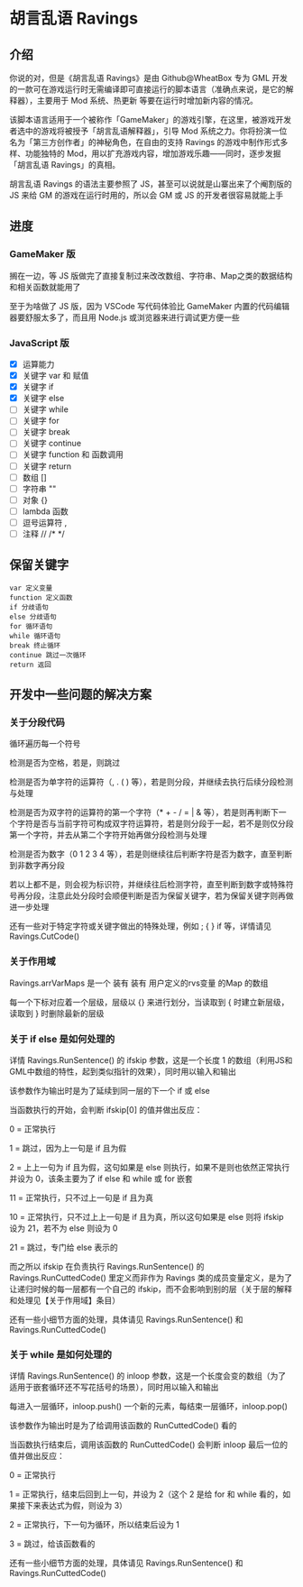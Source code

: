 # 胡言乱语 Ravings

## 介绍

你说的对，但是《胡言乱语 Ravings》是由 Github@WheatBox 专为 GML 开发的一款可在游戏运行时无需编译即可直接运行的脚本语言（准确点来说，是它的解释器），主要用于 Mod 系统、热更新 等要在运行时增加新内容的情况。

该脚本语言适用于一个被称作「GameMaker」的游戏引擎，在这里，被游戏开发者选中的游戏将被授予「胡言乱语解释器」，引导 Mod 系统之力。你将扮演一位名为「第三方创作者」的神秘角色，在自由的支持 Ravings 的游戏中制作形式多样、功能独特的 Mod，用以扩充游戏内容，增加游戏乐趣——同时，逐步发掘「胡言乱语 Ravings」的真相。

胡言乱语 Ravings 的语法主要参照了 JS，甚至可以说就是山寨出来了个阉割版的 JS 来给 GM 的游戏在运行时用的，所以会 GM 或 JS 的开发者很容易就能上手

## 进度

### GameMaker 版

搁在一边，等 JS 版做完了直接复制过来改改数组、字符串、Map之类的数据结构和相关函数就能用了

至于为啥做了 JS 版，因为 VSCode 写代码体验比 GameMaker 内置的代码编辑器要舒服太多了，而且用 Node.js 或浏览器来进行调试更方便一些

### JavaScript 版

- [x] 运算能力
- [x] 关键字 var 和 赋值
- [x] 关键字 if
- [x] 关键字 else
- [ ] 关键字 while
- [ ] 关键字 for
- [ ] 关键字 break
- [ ] 关键字 continue
- [ ] 关键字 function 和 函数调用
- [ ] 关键字 return
- [ ] 数组 []
- [ ] 字符串 ""
- [ ] 对象 {}
- [ ] lambda 函数
- [ ] 逗号运算符 ,
- [ ] 注释 // /* */

## 保留关键字

    var 定义变量
    function 定义函数
    if 分歧语句
    else 分歧语句
    for 循环语句
    while 循环语句
    break 终止循环
    continue 跳过一次循环
    return 返回

## 开发中一些问题的解决方案

### 关于分段代码

循环遍历每一个符号

检测是否为空格，若是，则跳过

检测是否为单字符的运算符（, . ( ) 等），若是则分段，并继续去执行后续分段检测与处理

检测是否为双字符的运算符的第一个字符（* + - / = | & 等），若是则再判断下一个字符是否与当前字符可构成双字符运算符，若是则分段于一起，若不是则仅分段第一个字符，并去从第二个字符开始再做分段检测与处理

检测是否为数字（0 1 2 3 4 等），若是则继续往后判断字符是否为数字，直至判断到非数字再分段

若以上都不是，则会视为标识符，并继续往后检测字符，直至判断到数字或特殊符号再分段，注意此处分段时会顺便判断是否为保留关键字，若为保留关键字则再做进一步处理

还有一些对于特定字符或关键字做出的特殊处理，例如 ; { } if 等，详情请见 Ravings.CutCode()

### 关于作用域

Ravings.arrVarMaps 是一个 装有 装有 用户定义的rvs变量 的Map 的数组

每一个下标对应着一个层级，层级以 {} 来进行划分，当读取到 { 时建立新层级，读取到 } 时删除最新的层级

### 关于 if else 是如何处理的

详情 Ravings.RunSentence() 的 ifskip 参数，这是一个长度 1 的数组（利用JS和GML中数组的特性，起到类似指针的效果），同时用以输入和输出

该参数作为输出时是为了延续到同一层的下一个 if 或 else

当函数执行的开始，会判断 ifskip[0] 的值并做出反应：

0 = 正常执行

1 = 跳过，因为上一句是 if 且为假

2 = 上上一句为 if 且为假，这句如果是 else 则执行，如果不是则也依然正常执行并设为 0，该条主要为了 if else 和 while 或 for 嵌套

11 = 正常执行，只不过上一句是 if 且为真

10 = 正常执行，只不过上上一句是 if 且为真，所以这句如果是 else 则将 ifskip 设为 21，若不为 else 则设为 0

21 = 跳过，专门给 else 表示的

而之所以 ifskip 在负责执行 Ravings.RunSentence() 的 Ravings.RunCuttedCode() 里定义而非作为 Ravings 类的成员变量定义，是为了让递归时候的每一层都有一个自己的 ifskip，而不会影响到别的层（关于层的解释和处理见【关于作用域】条目）

还有一些小细节方面的处理，具体请见 Ravings.RunSentence() 和 Ravings.RunCuttedCode()

### 关于 while 是如何处理的

详情 Ravings.RunSentence() 的 inloop 参数，这是一个长度会变的数组（为了适用于嵌套循环还不写花括号的场景），同时用以输入和输出

每进入一层循环，inloop.push() 一个新的元素，每结束一层循环，inloop.pop()

该参数作为输出时是为了给调用该函数的 RunCuttedCode() 看的

当函数执行结束后，调用该函数的 RunCuttedCode() 会判断 inloop 最后一位的值并做出反应：

0 = 正常执行

1 = 正常执行，结束后回到上一句，并设为 2（这个 2 是给 for 和 while 看的，如果接下来表达式为假，则设为 3）

2 = 正常执行，下一句为循环，所以结束后设为 1

3 = 跳过，给该函数看的

还有一些小细节方面的处理，具体请见 Ravings.RunSentence() 和 Ravings.RunCuttedCode()
